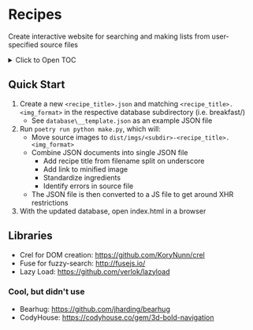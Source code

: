 # Recipes

Create interactive website for searching and making lists from user-specified source files

<details>
    <summary>Click to Open TOC</summary>
<!-- MarkdownTOC autolink="true" markdown_preview="github" -->

- [Quick Start](#quick-start)
- [Libraries](#libraries)
    - [Cool, but didn't use](#cool-but-didnt-use)

<!-- /MarkdownTOC -->
</details>

## Quick Start

1. Create a new `<recipe_title>.json` and matching `<recipe_title>.<img_format>` in the respective database subdirectory (i.e. breakfast/)
    - See `database\__template.json` as an example JSON file
2. Run `poetry run python make.py`, which will:
    - Move source images to `dist/imgs/<subdir>-<recipe_title>.<img_format>`
    - Combine JSON documents into single JSON file
        + Add recipe title from filename split on underscore
        + Add link to minified image
        + Standardize ingredients
        + Identify errors in source file
    - The JSON file is then converted to a JS file to get around XHR restrictions
3. With the updated database, open index.html in a browser

## Libraries

- Crel for DOM creation: https://github.com/KoryNunn/crel
- Fuse for fuzzy-search: http://fusejs.io/
- Lazy Load: https://github.com/verlok/lazyload

### Cool, but didn't use

- Bearhug: https://github.com/jharding/bearhug
- CodyHouse: https://codyhouse.co/gem/3d-bold-navigation
